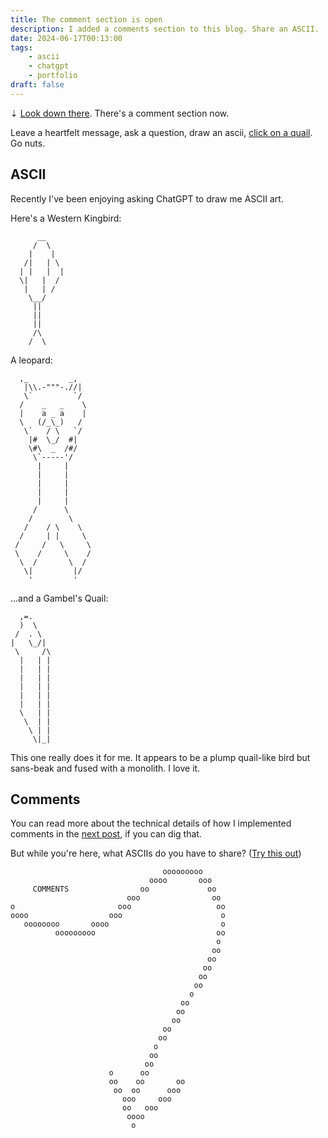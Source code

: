 ```yaml
---
title: The comment section is open
description: I added a comments section to this blog. Share an ASCII.
date: 2024-06-17T00:13:00
tags:
    - ascii
    - chatgpt
    - portfolio
draft: false
---
```


⇣ [Look down there](#comments-section). There's a comment section now.

Leave a heartfelt message, ask a question, draw an ascii, [click on a quail](/blog/2024-05-27-quail). Go nuts.

## ASCII

Recently I've been enjoying asking ChatGPT to draw me ASCII art.

Here's a Western Kingbird:

```
      __
     /  \
    |    |
   /|   | \
  | |   |  |
  \|   |  /
   |   | /
    \__/
     ||
     ||
     ||
     /\
    /  \
```

A leopard:

```
  ,_         _,
   |\\.-"""-.//|
   \`         `/
  /    _   _    \
  |    a _ a    |
  \   (/_\_)   /
   \`   / \   `/
    |#  \_/  #|
    \#\  _  /#/
     \`-----'/
      |     |
      |     |
      |     |
      |     |
      |     |
     /      \
    /        \
   /    / \    \
  /     | |     \
 /     /   \     \
 \    /     \    /
  \  /       \  /
   \|         |/
    '         '

```

...and a Gambel's Quail:

```
  ,=.
  )  \
 /  . \
|   \_/|
 \     /\
  |   | |
  |   | |
  |   | |
  |   | |
  |   | |
  |   | |
  \   | |
   \  | |
    \ | |
     \|_|
```

This one really does it for me. It appears to be a plump quail-like bird but sans-beak and fused with a monolith. I love it.

<!-- Most of the time ChatGPT and its ilk are all-time bullshitters, which is sort of still the case here, but with these ASCII drawings I find in myself a weird mix of admiration & pity. The art has a different feel than GPT's typical sophomoric confidence. Good try lil bud. -->

## Comments

You can read more about the technical details of how I implemented comments in the [next post](/blog/2024-06-comments-2), if you can dig that.

But while you're here, what ASCIIs do you have to share? ([Try this out](https://asciiflow.com))

```
                                  ooooooooo
                               oooo       ooo
     COMMENTS                oo             oo
                          ooo                oo
o                       ooo                   oo
oooo                  ooo                      o
   oooooooo       oooo                         o
          ooooooooo                           oo
                                              o
                                             oo
                                            oo
                                           oo
                                          oo
                                         oo
                                        o
                                      oo
                                     oo
                                    oo
                                  oo
                                 oo
                                o
                               oo
                              oo
                      o      oo
                      oo    oo       oo
                       oo  oo      ooo
                         ooo     ooo
                         oo   ooo
                          oooo
                           o
```
